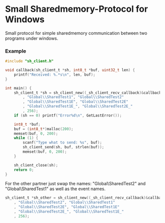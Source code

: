 # Small Sharedmemory-Protocol for Windows
Small protocol for simple sharedmemory communication between two programs under windows.

### Example

```C
#include "sh_client.h"

void callback(sh_client_t *sh, int8_t *buf, uint32_t len) {
	printf("Received: %.*s\n", len, buf);
}

int main() {
	sh_client_t *sh = sh_client_new((_sh_client_recv_callback)&callback
		, "Global\\SharedTest1", "Global\\SharedTest2"
		, "Global\\SharedTest1E", "Global\\SharedTest2E"
		, "Global\\SharedTest1E_", "Global\\SharedTest2E_"
		, 256);
	if (sh == 0) printf("Error%d\n", GetLastError());

	int8_t *buf;
	buf = (int8_t*)malloc(200);
	memset(buf, 0, 200);
	while (1) {
		scanf("Type what to send: %s", buf);
		sh_client_send(sh, buf, strlen(buf));
		memset(buf, 0, 200);
	}

	sh_client_close(sh);
	return 0;
}
```

For the other partner just swap the names: "Global\\SharedTest2" and "Global\\SharedTest1" as well as the event names.

```C
sh_client_t *sh_other = sh_client_new((_sh_client_recv_callback)&callback
	, "Global\\SharedTest2", "Global\\SharedTest1"
	, "Global\\SharedTest2E", "Global\\SharedTest1E"
	, "Global\\SharedTest2E_", "Global\\SharedTest1E_"
	, 256);
```
